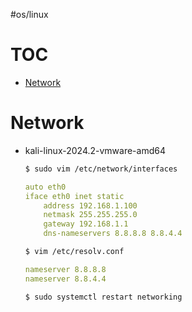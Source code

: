 #os/linux

# TOC <!-- omit in toc -->
- [Network](#network)

# Network
- kali-linux-2024.2-vmware-amd64
    ```zsh
    $ sudo vim /etc/network/interfaces
    ```
    ```yaml
    auto eth0
    iface eth0 inet static
        address 192.168.1.100
        netmask 255.255.255.0
        gateway 192.168.1.1
        dns-nameservers 8.8.8.8 8.8.4.4
    ```
    ```zsh
    $ vim /etc/resolv.conf
    ```
    ```yaml
    nameserver 8.8.8.8
    nameserver 8.8.4.4
    ```
    ```zsh
    $ sudo systemctl restart networking
    ```